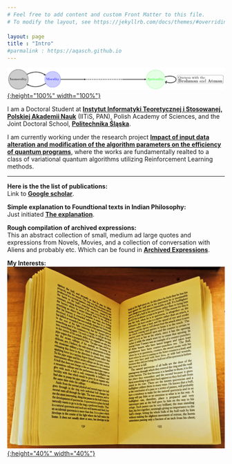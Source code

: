 ```yaml
---
# Feel free to add content and custom Front Matter to this file.
# To modify the layout, see https://jekyllrb.com/docs/themes/#overriding-theme-defaults

layout: page
title : "Intro"
#parmalink : https://aqasch.github.io
---
```


<!-- ![Aqasch](./img/me.jpg) -->
[![Above the Life and Death Cycle](./img/atman_brahman1.png){:height="100%" width="100%"}](https://en.wikipedia.org/wiki/Advaita_Vedanta)

I am a Doctoral Student at [**Instytut Informatyki Teoretycznej i Stosowanej, Polskiej Akademii Nauk**](https://www.iitis.pl/pl) (IITiS, PAN), Polish Academy of Sciences, and the Joint Doctoral School, [**Politechnika Śląska**](https://www.polsl.pl/en/).

I am currently working under the research project [**Impact of input data alteration and modification of the algorithm parameters on the efficiency of quantum programs**](https://miszczak.eu/grants/qprogmods/), where the works are fundamentally realted to a class of variational quantum algorithms utilizing Reinforcement Learning methods.

<hr>

**Here is the the list of publications:**\
Link to [**Google scholar**](https://scholar.google.com/citations?user=0ICcM_YAAAAJ&hl=en).

**Simple explanation to Foundtional texts in Indian Philosophy:**\
Just initiated [**The explanation**](https://aqasch.github.io/atmadarshan/).

**Rough compilation of archived expressions:**\
This an abstract collection of small, medium ad large quotes and expressions from Novels, Movies, and a collection of conversation with Aliens and probably etc. Which can be found in <a href="https://aqasch.github.io/arch-exp/"><b>Archived Expressions</b></a>.

**My Interests:**\
[![Death in the Afternoon by Hemingway](./img/book.jpg){:height="40%" width="40%"}]( https://aqasch.github.io/literature/ )
